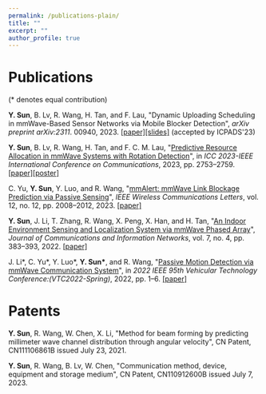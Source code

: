 ```yaml
---
permalink: /publications-plain/
title: ""
excerpt: ""
author_profile: true
---
```


# Publications
(\* denotes equal contribution)

<b>Y. Sun</b>, B. Lv, R. Wang, H. Tan, and F. Lau, "Dynamic Uploading Scheduling in mmWave-Based Sensor Networks via Mobile Blocker Detection", <i>arXiv preprint arXiv:2311</i>. 00940, 2023.
[[paper]](http://yfsun0327.github.io/files/Dynamic_Uploading_Scheduling_in_mmWave-Based_Sensor_Networks_via_Mobile_Blocker_Detection.pdf)[[slides]](http://yfsun0327.github.io/files/ICPADS23_slides.pdf) (accepted by ICPADS'23)

<b>Y. Sun</b>, B. Lv, R. Wang, H. Tan, and F. C. M. Lau, "[Predictive Resource Allocation in mmWave Systems with Rotation Detection](https://ieeexplore.ieee.org/document/10278584)", in <i>ICC 2023-IEEE International Conference on Communications</i>, 2023, pp. 2753–2759.
[[paper]](http://yfsun0327.github.io/files/Predictive_Resource_Allocation_in_mmWave_Systems_with_Rotation_Detection.pdf)[[poster]](http://yfsun0327.github.io/files/ICC23_poster.pdf)

C. Yu, <b>Y. Sun</b>, Y. Luo, and R. Wang, "[mmAlert: mmWave Link Blockage Prediction via Passive Sensing](https://ieeexplore.ieee.org/document/10214505)", <i>IEEE Wireless Communications Letters</i>, vol. 12, no. 12, pp. 2008–2012, 2023.
[[paper]](http://yfsun0327.github.io/files/mmAlert_mmWave_Link_Blockage_Prediction_via_Passive_Sensing.pdf)

<b>Y. Sun</b>, J. Li, T. Zhang, R. Wang, X. Peng, X. Han, and H. Tan, "[An Indoor Environment Sensing and Localization System via mmWave Phased Array](https://ieeexplore.ieee.org/document/10005216)", <i>Journal of Communications and Information Networks</i>, vol. 7, no. 4, pp. 383–393, 2022.
[[paper]](http://yfsun0327.github.io/files/An_Indoor_Environment_Sensing_and_Localization_System_via_mmWave_Phased_Array.pdf)

J. Li\*, C. Yu\*, Y. Luo\*, <b>Y. Sun\*</b>, and R. Wang, "[Passive Motion Detection via mmWave Communication System](https://ieeexplore.ieee.org/document/10214505)", in <i>2022 IEEE 95th Vehicular Technology Conference:(VTC2022-Spring)</i>, 2022, pp. 1–6.
[[paper]](http://yfsun0327.github.io/files/Passive_Motion_Detection_via_mmWave_Communication_System.pdf)

# Patents
<b>Y. Sun</b>, R. Wang, W. Chen, X. Li, "Method for beam forming by predicting millimeter wave channel distribution through angular velocity", CN Patent, CN111106861B issued July 23, 2021.

<b>Y. Sun</b>, R. Wang, B. Lv, W. Chen, "Communication method, device, equipment and storage medium", CN Patent, CN110912600B issued July 7, 2023.